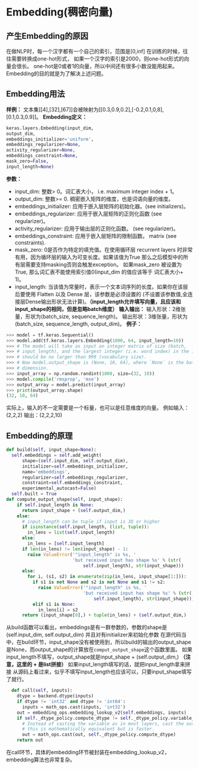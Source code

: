 # Embedding(稠密向量)

## 产生Embedding的原因
在做NLP时，每一个汉字都有一个自己的索引，范围是[0,inf]
在训练的时候，往往需要转换成one-hot形式，
如果一个汉字的索引是2000，则one-hot形式的向量会很长。
one-hot是0或者1的向量，所以中间还有很多小数没能用起来。
Embedding的目的就是为了解决上述问题。

## Embedding用法
**样例：**
文本集[[4],[32],[67]]会被映射为[[0.3,0.9,0.2],[-0.2,0.1,0,8],[0.1,0.3,0.9]]。
**Embedding定义：**
```python
keras.layers.Embedding(input_dim, 
output_dim, 
embeddings_initializer='uniform', 
embeddings_regularizer=None, 
activity_regularizer=None, 
embeddings_constraint=None, 
mask_zero=False, 
input_length=None)
```
**参数：**
- input_dim: 整数> 0。词汇表大小， i.e. maximum integer index + 1。
- output_dim: 整数>= 0. 稠密嵌入矩阵的维度，也是词语向量的维度。
- embeddings_initializer: 应用于嵌入层矩阵的初始化器。(see initializers)。
- embeddings_regularizer: 应用于嵌入层矩阵的正则化函数 (see regularizer)。
- activity_regularizer: 应用于输出层的正则化函数。 (see regularizer)。
- embeddings_constraint: 应用于嵌入层矩阵的限制函数。 matrix (see constraints).
- mask_zero: 0是否作为特定的填充值。在使用循环层 recurrent layers 时非常有用，因为循环层的输入为可变长度。如果该值为True 那么之后模型中的所有层需要支持masking否则会触发exception。 如果mask_zero 被设置为True, 那么词汇表不能使用索引值0(input_dim 的值应该等于 词汇表大小+ 1)。
- input_length: 当该值为常量时，表示一个文本词序列的长度。如果你在该层后要使用 Flatten 以及 Dense 层，该参数是必须设置的 (不设置该参数值,全连接层Dense输出形状无法计算)。**（input_length允许填写向量，且应该和input_shape的相同，但是忽略batch维度）**
**输入输出：**
输入形状：2维张量，形状为(batch_size, sequence_length)。
输出形状：3维张量，形状为(batch_size, sequence_length, output_dim)。
**例子：**
```python
>>> model = tf.keras.Sequential()
>>> model.add(tf.keras.layers.Embedding(1000, 64, input_length=10))
>>> # The model will take as input an integer matrix of size (batch,
>>> # input_length), and the largest integer (i.e. word index) in the input
>>> # should be no larger than 999 (vocabulary size).
>>> # Now model.output_shape is (None, 10, 64), where `None` is the batch
>>> # dimension.
>>> input_array = np.random.randint(1000, size=(32, 10))
>>> model.compile('rmsprop', 'mse')
>>> output_array = model.predict(input_array)
>>> print(output_array.shape)
(32, 10, 64)
```
实际上，输入的不一定需要是一个标量，也可以是任意维度的向量。
例如输入：(2,2,2)
输出：(2,2,2,10)

## Embedding的原理
```python
def build(self, input_shape=None):
  self.embeddings = self.add_weight(
      shape=(self.input_dim, self.output_dim),
      initializer=self.embeddings_initializer,
      name='embeddings',
      regularizer=self.embeddings_regularizer,
      constraint=self.embeddings_constraint,
      experimental_autocast=False)
  self.built = True
def compute_output_shape(self, input_shape):
    if self.input_length is None:
      return input_shape + (self.output_dim,)
    else:
      # input_length can be tuple if input is 3D or higher
      if isinstance(self.input_length, (list, tuple)):
        in_lens = list(self.input_length)
      else:
        in_lens = [self.input_length]
      if len(in_lens) != len(input_shape) - 1:
        raise ValueError('"input_length" is %s, '
                         'but received input has shape %s' % (str(
                             self.input_length), str(input_shape)))
      else:
        for i, (s1, s2) in enumerate(zip(in_lens, input_shape[1:])):
          if s1 is not None and s2 is not None and s1 != s2:
            raise ValueError('"input_length" is %s, '
                             'but received input has shape %s' % (str(
                                 self.input_length), str(input_shape)))
          elif s1 is None:
            in_lens[i] = s2
      return (input_shape[0],) + tuple(in_lens) + (self.output_dim,)
```
从build函数可以看出，embeddings是有一群参数的，参数的shape是(self.input_dim, self.output_dim)
并且对有initializer来初始化参数
在源代码当中，在build环节，input_shape没有被使用到，所以build的输出的output_shape是None，而output_shape的计算放在`comput_output_shape`这个函数里面。
如果input_length不填写，output_shape就是input_shape + (self.output_dim,)  **（注意，这里的 + 是list拼接）**
如果input_length填写的话，就把input_length拿来拼接
从源码上看过来，似乎不填写input_length也应该可以，只要input_shape填写了就行。
```python
  def call(self, inputs):
    dtype = backend.dtype(inputs)
    if dtype != 'int32' and dtype != 'int64':
      inputs = math_ops.cast(inputs, 'int32')
    out = embedding_ops.embedding_lookup_v2(self.embeddings, inputs)
    if self._dtype_policy.compute_dtype != self._dtype_policy.variable_dtype:
      # Instead of casting the variable as in most layers, cast the output, as
      # this is mathematically equivalent but is faster.
      out = math_ops.cast(out, self._dtype_policy.compute_dtype)
    return out
```
在call环节，具体的embedding环节被封装在embedding_lookup_v2，embedding算法也非常复杂。